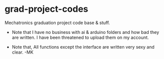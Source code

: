 # grad-project-codes
Mechatronics graduation project code base & stuff.

* Note that I have no business with ai & arduino folders and how bad they are written. I have been threatened to upload them on my account.

* Note that, All functions except the interface are written very sexy and clear. -MK